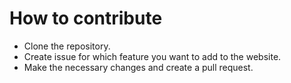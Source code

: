 # How to contribute

* Clone the repository.
* Create issue for which feature you want to add to the website.
* Make the necessary changes and create a pull request.